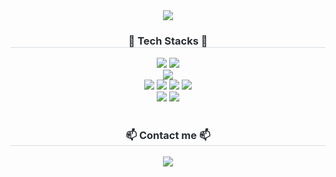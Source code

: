 <div align= "center">
    <img src="https://capsule-render.vercel.app/api?type=transparent&color=0:9dff8a,100:1ad9ff&height=180&text=Chanmi's%20GitHub&animation=fadeIn&fontColor=4682B4&fontSize=60" />
    </div>
    <div align= "center">
    <h3 style="border-bottom: 1px solid #d8dee4; color: #282d33;"> 🌟 Tech Stacks 🌟 </h3>
    <div style="margin: 0 auto; text-align: center;" align= "center">
          <img src="https://img.shields.io/badge/java-007396?style=for-the-badge&logo=java&logoColor=white">
          <img src="https://img.shields.io/badge/python-3776AB?style=for-the-badge&logo=python&logoColor=white"> <br>
          <img src="https://img.shields.io/badge/springboot-6DB33F?style=for-the-badge&logo=springboot&logoColor=white"> <br>
          <img src="https://img.shields.io/badge/AWS-FF9900?style=for-the-badge&logo=amazonaws&logoColor=white">
          <img src="https://img.shields.io/badge/Docker-2496ED?style=for-the-badge&logo=Docker&logoColor=white">
          <img src="https://img.shields.io/badge/nginx-009639?style=for-the-badge&logo=nginx&logoColor=white">
          <img src="https://img.shields.io/badge/jenkins-D24939?style=for-the-badge&logo=jenkins&logoColor=white"> <br>
          <img src="https://img.shields.io/badge/git-F05032?style=for-the-badge&logo=git&logoColor=white">
          <img src="https://img.shields.io/badge/jira-0052CC?style=for-the-badge&logo=jira&logoColor=white">
          </div>
    </div>
    <div align= "center">
      <br>
    <h3 style="border-bottom: 1px solid #d8dee4; color: #282d33;"> 📫 Contact me 📫 </h3>
    <div align= "center"> <a href=mailto:chanmii1205@gmail.com> <img src="https://img.shields.io/badge/Gmail-EA4335?style=for-the-badge&logo=Gmail&logoColor=white&link=mailto:chanmii1205@gmail.com"> </a>
          </div>
    <div align= "center">  </div> 
    </div>
    
